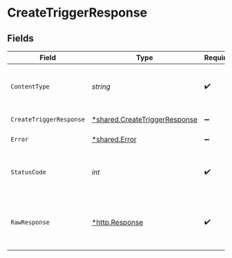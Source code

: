 # CreateTriggerResponse


## Fields

| Field                                                                                | Type                                                                                 | Required                                                                             | Description                                                                          |
| ------------------------------------------------------------------------------------ | ------------------------------------------------------------------------------------ | ------------------------------------------------------------------------------------ | ------------------------------------------------------------------------------------ |
| `ContentType`                                                                        | *string*                                                                             | :heavy_check_mark:                                                                   | HTTP response content type for this operation                                        |
| `CreateTriggerResponse`                                                              | [*shared.CreateTriggerResponse](../../../pkg/models/shared/createtriggerresponse.md) | :heavy_minus_sign:                                                                   | Created trigger                                                                      |
| `Error`                                                                              | [*shared.Error](../../../pkg/models/shared/error.md)                                 | :heavy_minus_sign:                                                                   | General error                                                                        |
| `StatusCode`                                                                         | *int*                                                                                | :heavy_check_mark:                                                                   | HTTP response status code for this operation                                         |
| `RawResponse`                                                                        | [*http.Response](https://pkg.go.dev/net/http#Response)                               | :heavy_check_mark:                                                                   | Raw HTTP response; suitable for custom response parsing                              |